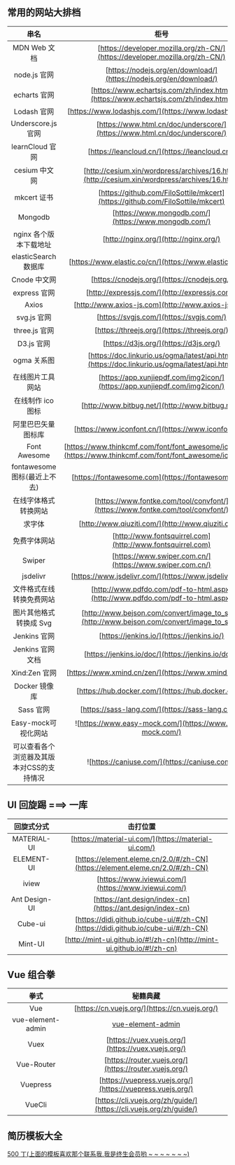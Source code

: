 ## 常用的网站大排档

|                   串名                    |                                                      柜号                                                      |
| :---------------------------------------: | :------------------------------------------------------------------------------------------------------------: |
|               MDN Web 文档                |                  [https://developer.mozilla.org/zh-CN/](https://developer.mozilla.org/zh-CN/)                  |
|               node.js 官网                |                       [https://nodejs.org/en/download/](https://nodejs.org/en/download/)                       |
|               echarts 官网                |               [https://www.echartsjs.com/zh/index.html](https://www.echartsjs.com/zh/index.html)               |
|                Lodash 官网                |                             [https://www.lodashjs.com/](https://www.lodashjs.com/)                             |
|            Underscore.js 官网             |                   [https://www.html.cn/doc/underscore/](https://www.html.cn/doc/underscore/)                   |
|              learnCloud 官网              |                                 [https://leancloud.cn/](https://leancloud.cn/)                                 |
|               cesium 中文网               |          [http://cesium.xin/wordpress/archives/16.html](http://cesium.xin/wordpress/archives/16.html)          |
|                mkcert 证书                |                 [https://github.com/FiloSottile/mkcert](https://github.com/FiloSottile/mkcert)                 |
|                  Mongodb                  |                              [https://www.mongodb.com/](https://www.mongodb.com/)                              |
|          nginx 各个版本下载地址           |                                     [http://nginx.org/](http://nginx.org/)                                     |
|           elasticSearch 数据库            |                            [https://www.elastic.co/cn/](https://www.elastic.co/cn/)                            |
|               Cnode 中文网                |                                  [https://cnodejs.org/](https://cnodejs.org/)                                  |
|               express 官网                |                                 [http://expressjs.com/](http://expressjs.com/)                                 |
|                   Axios                   |                               [http://www.axios-js.com](http://www.axios-js.com)                               |
|                svg.js 官网                |                                    [https://svgjs.com/](https://svgjs.com/)                                    |
|               three.js 官网               |                                  [https://threejs.org/](https://threejs.org/)                                  |
|                D3.js 官网                 |                                     [https://d3js.org/](https://d3js.org/)                                     |
|                ogma 关系图                |          [https://doc.linkurio.us/ogma/latest/api.html](https://doc.linkurio.us/ogma/latest/api.html)          |
|             在线图片工具网站              |                   [https://app.xunjiepdf.com/img2icon/](https://app.xunjiepdf.com/img2icon/)                   |
|             在线制作 ico 图标             |                                [http://www.bitbug.net/](http://www.bitbug.net/)                                |
|            阿里巴巴矢量图标库             |                              [https://www.iconfont.cn/](https://www.iconfont.cn/)                              |
|               Font Awesome                | [https://www.thinkcmf.com/font/font_awesome/icons.html](https://www.thinkcmf.com/font/font_awesome/icons.html) |
|       fontawesome 图标(最近上不去)        |                               [https://fontawesome.com](https://fontawesome.com)                               |
|           在线字体格式转换网站            |                 [https://www.fontke.com/tool/convfont/](https://www.fontke.com/tool/convfont/)                 |
|                  求字体                   |                               [http://www.qiuziti.com/](http://www.qiuziti.com/)                               |
|               免费字体网站                |                           [http://www.fontsquirrel.com](http://www.fontsquirrel.com)                           |
|                  Swiper                   |                            [https://www.swiper.com.cn/](https://www.swiper.com.cn/)                            |
|                 jsdelivr                  |                             [https://www.jsdelivr.com/](https://www.jsdelivr.com/)                             |
|         文件格式在线转换免费网站          |                 [http://www.pdfdo.com/pdf-to-html.aspx](http://www.pdfdo.com/pdf-to-html.aspx)                 |
|          图片其他格式转换成 Svg           |           [http://www.bejson.com/convert/image_to_svg/](http://www.bejson.com/convert/image_to_svg/)           |
|               Jenkins 官网                |                                   [https://jenkins.io/](https://jenkins.io/)                                   |
|             Jenkins 官网文档              |                               [https://jenkins.io/doc/](https://jenkins.io/doc/)                               |
|               Xind:Zen 官网               |                             [https://www.xmind.cn/zen/](https://www.xmind.cn/zen/)                             |
|               Docker 镜像库               |                               [https://hub.docker.com/](https://hub.docker.com/)                               |
|                 Sass 官网                 |                                [https://sass-lang.com/](https://sass-lang.com/)                                |
|            Easy-mock可视化网站            |                           ![https://www.easy-mock.com/](https://www.easy-mock.com/)                            |
| 可以查看各个浏览器及其版本对CSS的支持情况 |                                 ![https://caniuse.com/](https://caniuse.com/)                                  |

## UI 回旋踢 ===> 一库

|  回旋式分式   |                                     击打位置                                     |
| :-----------: | :------------------------------------------------------------------------------: |
|  MATERIAL-UI  |               [https://material-ui.com/](https://material-ui.com/)               |
|  ELEMENT-UI   |   [https://element.eleme.cn/2.0/#/zh-CN](https://element.eleme.cn/2.0/#/zh-CN)   |
|     iview     |               [https://www.iviewui.com/](https://www.iviewui.com/)               |
| Ant Design-UI |            [https://ant.design/index-cn](https://ant.design/index-cn)            |
|    Cube-ui    | [https://didi.github.io/cube-ui/#/zh-CN](https://didi.github.io/cube-ui/#/zh-CN) |
|    Mint-UI    |      [http://mint-ui.github.io/#!/zh-cn](http://mint-ui.github.io/#!/zh-cn)      |

## Vue 组合拳

|       拳式        |                              秘籍典藏                              |
| :---------------: | :----------------------------------------------------------------: |
|        Vue        |           [https://cn.vuejs.org/](https://cn.vuejs.org/)           |
| vue-element-admin |               [vue-element-admin](vue-element-admin)               |
|       Vuex        |         [https://vuex.vuejs.org/](https://vuex.vuejs.org/)         |
|    Vue-Router     |       [https://router.vuejs.org/](https://router.vuejs.org/)       |
|     Vuepress      |     [https://vuepress.vuejs.org/](https://vuepress.vuejs.org/)     |
|      VueCli       | [https://cli.vuejs.org/zh/guide/](https://cli.vuejs.org/zh/guide/) |

## 简历模板大全

[500 丁(上面的模板喜欢那个联系我,我是终生会员哟 ~ ~ ~ ~ ~ ~ ~)](https://www.500d.me/)
